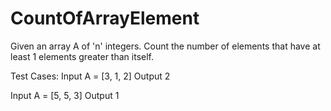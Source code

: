 # CountOfArrayElement
Given an array A of 'n' integers. Count the number of elements that have at least 1 elements greater than itself.

Test Cases: 
Input A = [3, 1, 2]
Output 2 

Input A = [5, 5, 3]
Output 1
